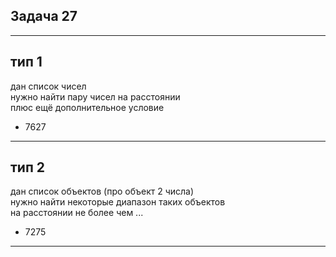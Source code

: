 ## Задача 27

---  

## тип 1  

дан список чисел  
нужно найти пару чисел на расстоянии  
плюс ещё дополнительное условие  

- 7627  

---  

## тип 2  

дан список объектов (про объект 2 числа)  
нужно найти некоторые диапазон таких объектов  
на расстоянии не более чем ...  

- 7275  

---  
